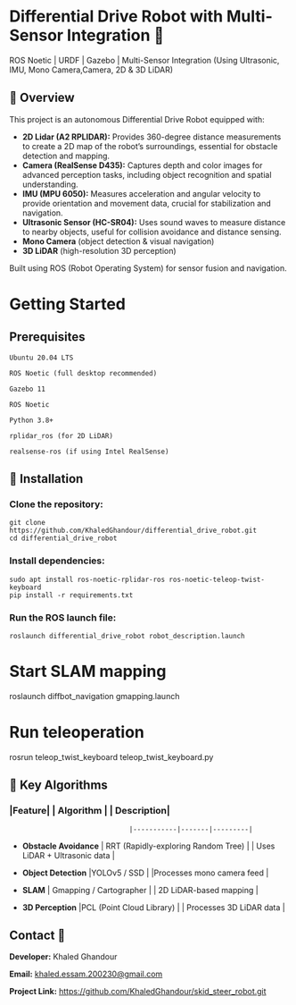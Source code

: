 # Differential Drive Robot with Multi-Sensor Integration 🤖
 ROS Noetic | URDF | Gazebo | Multi-Sensor Integration
(Using Ultrasonic, IMU, Mono Camera,Camera, 2D & 3D LiDAR)




## 📌 Overview

This project is an autonomous Differential Drive Robot equipped with:

- **2D Lidar (A2 RPLIDAR):** Provides 360-degree distance measurements to create a 2D map of the robot’s surroundings, essential for obstacle detection and mapping.
- **Camera (RealSense D435):** Captures depth and color images for advanced perception tasks, including object recognition and spatial understanding.
- **IMU (MPU 6050):** Measures acceleration and angular velocity to provide orientation and movement data, crucial for stabilization and navigation.
- **Ultrasonic Sensor (HC-SR04):** Uses sound waves to measure distance to nearby objects, useful for collision avoidance and distance sensing.
- **Mono Camera** (object detection & visual navigation)
- **3D LiDAR** (high-resolution 3D perception)

Built using ROS (Robot Operating System) for sensor fusion and navigation.


# Getting Started
## Prerequisites

    Ubuntu 20.04 LTS

    ROS Noetic (full desktop recommended)

    Gazebo 11

    ROS Noetic 

    Python 3.8+

    rplidar_ros (for 2D LiDAR)

    realsense-ros (if using Intel RealSense)

## 🚀 Installation

### Clone the repository:
    
    git clone https://github.com/KhaledGhandour/differential_drive_robot.git
    cd differential_drive_robot

### Install dependencies:

    sudo apt install ros-noetic-rplidar-ros ros-noetic-teleop-twist-keyboard
    pip install -r requirements.txt

### Run the ROS launch file:

    roslaunch differential_drive_robot robot_description.launch

# Start SLAM mapping
roslaunch diffbot_navigation gmapping.launch

# Run teleoperation
rosrun teleop_twist_keyboard teleop_twist_keyboard.py





## 🔧 Key Algorithms

### |Feature|                        | Algorithm  |                                 | Description|
                                  |-----------|-------|---------|

- **Obstacle Avoidance**             | RRT (Rapidly-exploring Random Tree) |           | Uses LiDAR + Ultrasonic data |

- **Object Detection**	              |YOLOv5 / SSD  |                        |Processes mono camera feed |

- **SLAM**                          | Gmapping / Cartographer |                     | 2D LiDAR-based mapping |

- **3D Perception**                  |PCL (Point Cloud Library) |                 | Processes 3D LiDAR data |






## Contact 📧

**Developer:**  Khaled Ghandour

**Email:** khaled.essam.200230@gmail.com

**Project Link:** https://github.com/KhaledGhandour/skid_steer_robot.git

    

